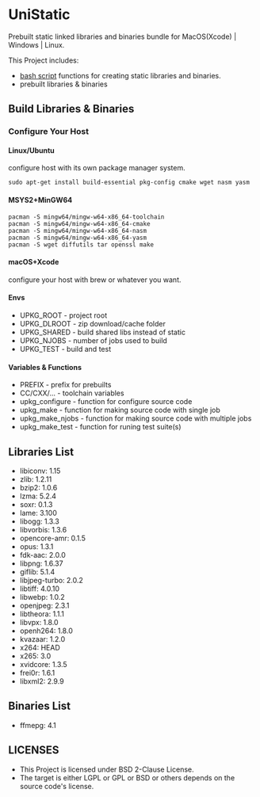 # UniStatic 

Prebuilt static linked libraries and binaries bundle for MacOS(Xcode) | Windows | Linux. 

This Project includes:

- [bash script](ulib.sh) functions for creating static libraries and binaries.
- prebuilt libraries & binaries 

## Build Libraries & Binaries

### Configure Your Host

#### Linux/Ubuntu

configure host with its own package manager system.

```shell
sudo apt-get install build-essential pkg-config cmake wget nasm yasm
```

#### MSYS2+MinGW64

```shell
pacman -S mingw64/mingw-w64-x86_64-toolchain
pacman -S mingw64/mingw-w64-x86_64-cmake
pacman -S mingw64/mingw-w64-x86_64-nasm
pacman -S mingw64/mingw-w64-x86_64-yasm
pacman -S wget diffutils tar openssl make
```

#### macOS+Xcode

configure your host with brew or whatever you want. 

#### Envs

 - UPKG_ROOT        - project root
 - UPKG_DLROOT      - zip download/cache folder
 - UPKG_SHARED      - build shared libs instead of static
 - UPKG_NJOBS       - number of jobs used to build
 - UPKG_TEST        - build and test

#### Variables & Functions 

 - PREFIX           - prefix for prebuilts
 - CC/CXX/...       - toolchain variables
 - upkg_configure   - function for configure source code 
 - upkg_make        - function for making source code with single job
 - upkg_make_njobs  - function for making source code with multiple jobs
 - upkg_make_test   - function for runing test suite(s)

## Libraries List

* libiconv: 1.15
* zlib: 1.2.11
* bzip2: 1.0.6
* lzma: 5.2.4
* soxr: 0.1.3
* lame: 3.100
* libogg: 1.3.3
* libvorbis: 1.3.6
* opencore-amr: 0.1.5
* opus: 1.3.1
* fdk-aac: 2.0.0
* libpng: 1.6.37
* giflib: 5.1.4
* libjpeg-turbo: 2.0.2
* libtiff: 4.0.10
* libwebp: 1.0.2
* openjpeg: 2.3.1
* libtheora: 1.1.1
* libvpx: 1.8.0
* openh264: 1.8.0
* kvazaar: 1.2.0
* x264: HEAD
* x265: 3.0
* xvidcore: 1.3.5
* frei0r: 1.6.1
* libxml2: 2.9.9

## Binaries List

* ffmepg: 4.1

## LICENSES

* This Project is licensed under BSD 2-Clause License.
* The target is either LGPL or GPL or BSD or others depends on the source code's license.

